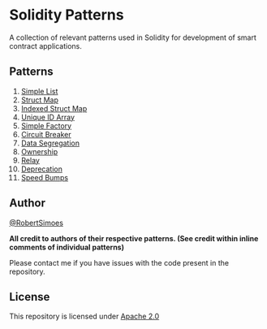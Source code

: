 # Solidity Patterns

A collection of relevant patterns used in Solidity for development of smart contract applications.

## Patterns

1. [Simple List](SimpleList/SimpleList.sol)
2. [Struct Map](StructMap/StructMap.sol)
3. [Indexed Struct Map](IndexedStructMap/IndexedStructMap.sol)
4. [Unique ID Array](UniqueIDArray/UniqueIDArray.sol)
5. [Simple Factory](SimpleFactory)
6. [Circuit Breaker](CircuitBreaker)
7. [Data Segregation](DataSegregation)
8. [Ownership](Ownership)
9. [Relay](Relay)
10. [Deprecation](Deprecation)
11. [Speed Bumps](SpeedBump)


## Author

[@RobertSimoes](https://www.robertsimoes.com)

**All credit to authors of their respective patterns. (See credit within inline comments of individual patterns)**

Please contact me if you have issues with the code present in the repository.

## License 

This repository is licensed under [Apache 2.0](https://www.apache.org/licenses/LICENSE-2.0)